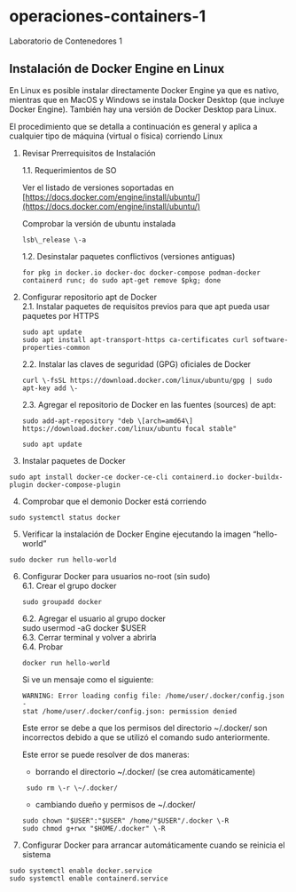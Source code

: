 # operaciones-containers-1
Laboratorio de Contenedores 1

## Instalación de Docker Engine en Linux

En Linux es posible instalar directamente Docker Engine ya que es nativo, mientras que en MacOS y Windows se instala Docker Desktop (que incluye Docker Engine). También hay una versión de Docker Desktop para Linux.

El procedimiento que se detalla a continuación es general y aplica a cualquier tipo de máquina (virtual o física) corriendo Linux

1. Revisar Prerrequisitos de Instalación   
   
   1.1. Requerimientos de SO  
      
      Ver el listado de versiones soportadas en [https://docs.docker.com/engine/install/ubuntu/](https://docs.docker.com/engine/install/ubuntu/)  
      
      Comprobar la versión de ubuntu instalada  
      ```
      lsb\_release \-a
      ```

   1.2. Desinstalar paquetes conflictivos (versiones antiguas)  
    ``` 
    for pkg in docker.io docker-doc docker-compose podman-docker containerd runc; do sudo apt-get remove $pkg; done 
    ``` 
        
2. Configurar repositorio apt de Docker  
   2.1. Instalar paquetes de requisitos previos para que apt pueda usar paquetes por HTTPS  
   ```
   sudo apt update  
   sudo apt install apt-transport-https ca-certificates curl software-properties-common  
   ```
   2.2. Instalar las claves de seguridad (GPG) oficiales de Docker
   ```
   curl \-fsSL https://download.docker.com/linux/ubuntu/gpg | sudo apt-key add \-  
   ```
   2.3. Agregar el repositorio de Docker en las fuentes (sources) de apt:  
   ```
   sudo add-apt-repository "deb \[arch=amd64\] https://download.docker.com/linux/ubuntu focal stable"  
   
   sudo apt update 
   ``` 
        
3. Instalar paquetes de Docker
```
sudo apt install docker-ce docker-ce-cli containerd.io docker-buildx-plugin docker-compose-plugin
```

4. Comprobar que el demonio Docker está corriendo
```
sudo systemctl status docker
```
   
5. Verificar la instalación de Docker Engine ejecutando la imagen “hello-world”
```
sudo docker run hello-world
```
6. Configurar Docker para usuarios no-root (sin sudo)  
   6.1. Crear el grupo docker  
   ```
   sudo groupadd docker 
   ```
   6.2. Agregar el usuario al grupo docker  
      sudo usermod \-aG docker $USER  
   6.3. Cerrar terminal y volver a abrirla  
   6.4. Probar   
   ```
   docker run hello-world  
   ```
   Si ve un mensaje como el siguiente:  
   ```   
   WARNING: Error loading config file: /home/user/.docker/config.json -  
   stat /home/user/.docker/config.json: permission denied  
   ```
   Este error se debe a que los permisos del directorio \~/.docker/ son incorrectos debido a que se utilizó el comando sudo anteriormente.  
   
   Este error se puede resolver de dos maneras:  
   * borrando el directorio \~/.docker/ (se crea automáticamente)
   ```
    sudo rm \-r \~/.docker/
   ```
   * cambiando  dueño y permisos de \~/.docker/
   ```
   sudo chown "$USER":"$USER" /home/"$USER"/.docker \-R
   sudo chmod g+rwx "$HOME/.docker" \-R
   ```
  5. Configurar Docker para arrancar automáticamente cuando se reinicia el sistema
   ```  
   sudo systemctl enable docker.service  
   sudo systemctl enable containerd.service  
   ```    